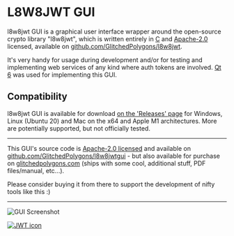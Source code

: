 # L8W8JWT GUI

l8w8jwt GUI is a graphical user interface wrapper around the open-source crypto library "l8w8jwt", which is written entirely in [C](https://en.wikipedia.org/wiki/C_(programming_language)) and [Apache-2.0](https://www.apache.org/licenses/LICENSE-2.0) licensed, available on [github.com/GlitchedPolygons/l8w8jwt](https://github.com/GlitchedPolygons/l8w8jwt).

It's very handy for usage during development and/or for testing and implementing web services of any kind where auth tokens are involved. [Qt 6](https://www.qt.io) was used for implementing this GUI.

## Compatibility

l8w8jwt GUI is available for download [on the 'Releases' page](https://github.com/GlitchedPolygons/l8w8jwtgui/releases) for Windows, Linux (Ubuntu 20) and Mac on the x64 and Apple M1 architectures. More are potentially supported, but not officially tested.

---

This GUI's source code is [Apache-2.0 licensed](https://github.com/GlitchedPolygons/l8w8jwtgui/blob/main/LICENSE) and available on [github.com/GlitchedPolygons/l8w8jwtgui](https://github.com/GlitchedPolygons/l8w8jwtgui) - but also available for purchase on [glitchedpolygons.com](https://glitchedpolygons.com) (ships with some cool, additional stuff, PDF files/manual, etc...). 

Please consider buying it from there to support the development of nifty tools like this :)

---

![GUI Screenshot](https://api-files.glitchedpolygons.com/api/v1/files/tqp0e8d6sjk9z2b8)

[![JWT icon](https://github.com/GlitchedPolygons/l8w8jwt/raw/master/icon.png?raw=true)](https://github.com/GlitchedPolygons/l8w8jwt)
